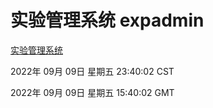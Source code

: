 # 实验管理系统 expadmin
[实验管理系统](http://27.19.32.34:56808/expadmin-782313d2-e1b1-4ea7-932e-3a55e6a1a4d0/)

2022年 09月 09日 星期五 23:40:02 CST

2022年 09月 09日 星期五 15:40:02 GMT
